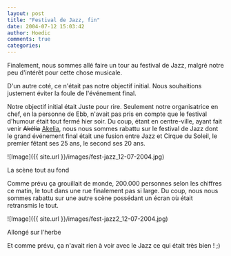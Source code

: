```yaml
---
layout: post
title: "Festival de Jazz, fin"
date: 2004-07-12 15:03:42
author: Hoedic
comments: true
categories: 
---
```



Finalement, nous sommes allé faire un tour au festival de Jazz, malgré notre peu d'intérêt pour cette chose musicale.

D'un autre coté, ce n'était pas notre objectif initial. Nous souhaitions justement éviter la foule de l'événement final.

Notre objectif initial était Juste pour rire. Seulement notre organisatrice en chef, en la personne de Ebb, n'avait pas pris en compte que le festival d'humour était tout fermé hier soir. Du coup, étant en centre-ville, ayant fait venir <strike>Akélia</strike> [Akelia](http://akelia.net/), nous nous sommes rabattu sur le festival de Jazz dont le grand événement final était une fusion entre Jazz et Cirque du Soleil, le premier fêtant ses 25 ans, le second ses 20 ans.

![Image]({{ site.url }}/images/fest-jazz_12-07-2004.jpg)
<div class="photoattrib">La scène tout au fond</div>



Comme prévu ça grouillait de monde, 200.000 personnes selon les chiffres ce matin, le tout dans une rue finalement pas si large. Du coup, nous nous sommes rabattu sur une autre scène possédant un écran où était retransmis le tout.

![Image]({{ site.url }}/images/fest-jazz2_12-07-2004.jpg)
<div class="photoattrib">Allongé sur l'herbe</div>



Et comme prévu, ça n'avait rien à voir avec le Jazz ce qui était très bien ! ;)